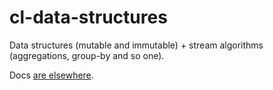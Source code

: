 # cl-data-structures
Data structures (mutable and immutable) + stream algorithms (aggregations, group-by and so one).

Docs [are elsewhere](https://sirherrbatka.github.io/cl-data-structures/main.html).
